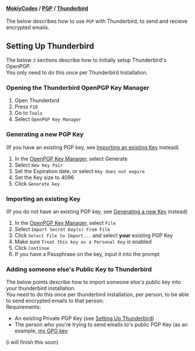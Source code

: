 #### [MokiyCodes](https://mokiycodes.github.io/MokiyCodes) / [PGP](https://mokiycodes.github.io/MokiyCodes/PGP/) / [Thunderbird](https://mokiycodes.github.io/MokiyCodes/PGP/Thunderbird)
The below describes how to use `PGP` with Thunderbird, to send and recieve encrypted emails.
## Setting Up Thunderbird
The below `3` sections describe how to initially setup Thunderbird's OpenPGP.<br/>
You only need to do this once per Thunderbird Installation.
### Opening the Thunderbird OpenPGP Key Manager
1. Open Thunderbird
2. Press `F10`
3. Go to `Tools`
4. Select `OpenPGP Key Manager`

### Generating a new PGP Key 
(If you have an existing PGP key, see [Importing an existing Key](#importing-an-existing-key) instead)<br/>
1. In the [OpenPGP Key Manager](#opening-the-thunderbird-openpgp-key-manager), select Generate
2. Select `New Key Pair`
3. Set the Expiration date, or select `Key does not expire`
4. Set the Key size to 4096
5. Click `Generate key`

### Importing an existing Key
(If you do not have an existing PGP key, see [Generating a new Key](#generating-a-new-key) instead)
1. In the [OpenPGP Key Manager](#opening-the-thunderbird-openpgp-key-manager), select `File`
2. Select `Import Secret Key(s) From File`
3. Click `Select File to Import...` and select __your__ existing PGP Key
4. Make sure `Treat this key as a Personal Key` is enabled
5. Click `Continue`
6. If you have a Passphrase on the key, input it into the prompt

### Adding someone else's Public Key to Thunderbird
The below points describe how to import someone else's public key into your thunderbird installation.<br/>
You need to do this once per thunderbird installation, per person, to be able to send encrypted emails to that person.<br/>
Requirements:
- An existing Private PGP Key (see [Setting Up Thunderbird](#setting-up-thunderbird))
- The person who you're trying to send emails to's public PGP Key (as an example, [my GPG key](https://raw.githubusercontent.com/MokiyCodes/MokiyCodes/main/Key)

(i will finish this soon)
